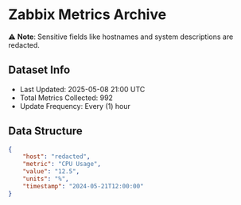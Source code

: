 # Zabbix Metrics Archive

⚠️ **Note**: Sensitive fields like hostnames and system descriptions are redacted.

## Dataset Info
- Last Updated: 2025-05-08 21:00 UTC
- Total Metrics Collected: 992
- Update Frequency: Every (1) hour

## Data Structure
```json
{
    "host": "redacted",
    "metric": "CPU Usage",
    "value": "12.5",
    "units": "%",
    "timestamp": "2024-05-21T12:00:00"
}
```
